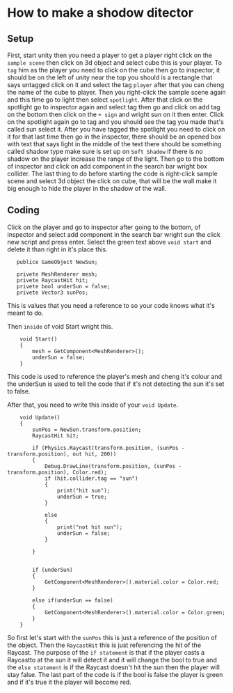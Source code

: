 # How to make a shodow ditector

## Setup 

First, start unity then you need a player to get a player right click on the `sample scene` 
then click on 3d object and select cube this is your player. To `tag` him as the player you 
need to click on the cube then go to inspector, it should be on the left of unity near the top 
you should is a rectangle that says untagged click on it and select the tag `player` after 
that you can cheng the name of the cube to player. Then you right-click the sample scene again 
and this time go to light then select `spotlight`. After that click on the spotlight go to 
inspector again and select tag then go and click on add tag on the bottom then click on the 
`+ sign` and wright sun on it then enter. Click on the spotlight again go to tag and you 
should see the tag you made that's called sun select it. After you have tagged the spotlight 
you need to click on it for that last time then go in the inspector, there should be an 
opened box with text that says light in the middle of the text there should be something 
called shadow type make sure is set up on `Soft Shadow` if there is no shadow on the player
increase the range of the light. Then go to the bottom of inspector and click on add component
in the search bar wright box collider. The last thing to do before starting the code is 
right-click sample scene and select 3d object the click on cube, that will be the wall make it 
big enough to hide the player in the shadow of the wall. 

## Coding 

Click on the player and go to inspector after going to the bottom, of inspector and select add 
component in the search bar wright sun the click new script and press enter. Select the green
text above `void start` and delete it than right in it's place this.

```
   publice GameObject NewSun;

   privete MeshRenderer mesh;
   privete RaycastHit hit;
   privete bool underSun = false;
   privete Vector3 sunPos;
```

This is values that you need a reference to so your code knows what it's meant to do.

Then `inside` of void Start wright this.

``` 
    void Start()
    {
        mesh = GetComponent<MeshRenderer>();
        underSun = false;
    }
```
This code is used to reference the player's mesh and cheng it's colour and the underSun is used to
tell the code that if it's not detecting the sun it's set to false.

After that, you need to write this inside of your `void Update`.

```      
    void Update()
    {
        sunPos = NewSun.transform.position;
        RaycastHit hit;

        if (Physics.Raycast(transform.position, (sunPos - transform.position), out hit, 200))
        {
            Debug.DrawLine(transform.position, (sunPos - transform.position), Color.red);
            if (hit.collider.tag == "sun")
            {
                print("hit sun");
                underSun = true;
            }
            
            else
            {
                print("not hit sun");
                underSun = false;
            }
            
        }


        if (underSun)
        {
            GetComponent<MeshRenderer>().material.color = Color.red;
        }

        else if(underSun == false)
        {
            GetComponent<MeshRenderer>().material.color = Color.green;
        }
    }
```
So first let's start with the `sunPos` this is just a reference of the position of the object.
Then the `RaycastHit` this is just referencing the hit of the Raycast.
The purpose of the `if statement` is that if the player casts a Raycastto at the sun it will 
detect it and it will change the bool to true and the `else statement` is if the Raycast doesn't 
hit the sun then the player will stay false.
The last part of the code is if the bool is false the player is green and if it's true it
the player will become red.
